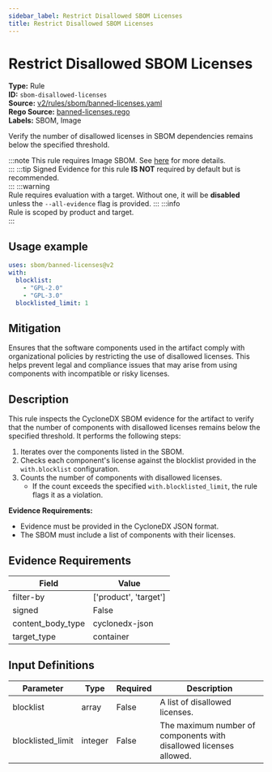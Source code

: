 ```yaml
---
sidebar_label: Restrict Disallowed SBOM Licenses
title: Restrict Disallowed SBOM Licenses
---  
```

# Restrict Disallowed SBOM Licenses  
**Type:** Rule  
**ID:** `sbom-disallowed-licenses`  
**Source:** [v2/rules/sbom/banned-licenses.yaml](https://github.com/scribe-public/sample-policies/blob/main/v2/rules/sbom/banned-licenses.yaml)  
**Rego Source:** [banned-licenses.rego](https://github.com/scribe-public/sample-policies/blob/main/v2/rules/sbom/banned-licenses.rego)  
**Labels:** SBOM, Image  

Verify the number of disallowed licenses in SBOM dependencies remains below the specified threshold.

:::note 
This rule requires Image SBOM. See [here](/docs/valint/sbom) for more details.  
::: 
:::tip 
Signed Evidence for this rule **IS NOT** required by default but is recommended.  
::: 
:::warning  
Rule requires evaluation with a target. Without one, it will be **disabled** unless the `--all-evidence` flag is provided.
::: 
:::info  
Rule is scoped by product and target.  
:::  

## Usage example

```yaml
uses: sbom/banned-licenses@v2
with:
  blocklist:
    - "GPL-2.0"
    - "GPL-3.0"
  blocklisted_limit: 1
```

## Mitigation  
Ensures that the software components used in the artifact comply with organizational policies by restricting the use of disallowed licenses. This helps prevent legal and compliance issues that may arise from using components with incompatible or risky licenses.


## Description  
This rule inspects the CycloneDX SBOM evidence for the artifact to verify that the number of components with disallowed licenses
remains below the specified threshold. It performs the following steps:

1. Iterates over the components listed in the SBOM.
2. Checks each component's license against the blocklist provided in the `with.blocklist` configuration.
3. Counts the number of components with disallowed licenses.
   - If the count exceeds the specified `with.blocklisted_limit`, the rule flags it as a violation.

**Evidence Requirements:**
- Evidence must be provided in the CycloneDX JSON format.
- The SBOM must include a list of components with their licenses.

## Evidence Requirements  
| Field | Value |
|-------|-------|
| filter-by | ['product', 'target'] |
| signed | False |
| content_body_type | cyclonedx-json |
| target_type | container |

## Input Definitions  
| Parameter | Type | Required | Description |
|-----------|------|----------|-------------|
| blocklist | array | False | A list of disallowed licenses. |
| blocklisted_limit | integer | False | The maximum number of components with disallowed licenses allowed. |

